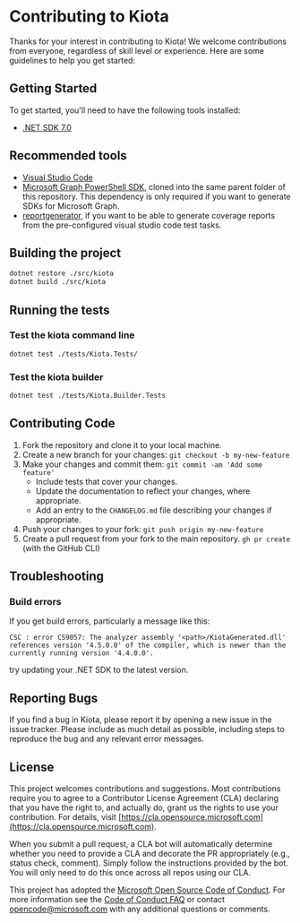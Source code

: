 # Contributing to Kiota

Thanks for your interest in contributing to Kiota! We welcome contributions from everyone, regardless of skill level or experience. Here are some guidelines to help you get started:

## Getting Started

To get started, you'll need to have the following tools installed:

- [.NET SDK 7.0](https://get.dot.net/7)

## Recommended tools

- [Visual Studio Code](https://code.visualstudio.com/)
- [Microsoft Graph PowerShell SDK](https://github.com/microsoftgraph/msgraph-sdk-powershell), cloned into the same parent folder of this repository. This dependency is only required if you want to generate SDKs for Microsoft Graph.
- [reportgenerator](https://www.nuget.org/packages/dotnet-reportgenerator-globaltool), if you want to be able to generate coverage reports from the pre-configured visual studio code test tasks.

## Building the project

```sh
dotnet restore ./src/kiota
dotnet build ./src/kiota
```

## Running the tests

### Test the kiota command line


```sh
dotnet test ./tests/Kiota.Tests/
```

### Test the kiota builder

```sh
dotnet test ./tests/Kiota.Builder.Tests
```

## Contributing Code

1. Fork the repository and clone it to your local machine.
2. Create a new branch for your changes: `git checkout -b my-new-feature`
3. Make your changes and commit them: `git commit -am 'Add some feature'`
    - Include tests that cover your changes.
    - Update the documentation to reflect your changes, where appropriate.
    - Add an entry to the `CHANGELOG.md` file describing your changes if appropriate.
4. Push your changes to your fork: `git push origin my-new-feature`
5. Create a pull request from your fork to the main repository. `gh pr create` (with the GitHub CLI)

## Troubleshooting

### Build errors

If you get build errors, particularly a message like this:
```
CSC : error CS9057: The analyzer assembly '<path>/KiotaGenerated.dll' references version '4.5.0.0' of the compiler, which is newer than the currently running version '4.4.0.0'. 
```

try updating your .NET SDK to the latest version.

## Reporting Bugs

If you find a bug in Kiota, please report it by opening a new issue in the issue tracker. Please include as much detail as possible, including steps to reproduce the bug and any relevant error messages.

## License

This project welcomes contributions and suggestions.  Most contributions require you to agree to a
Contributor License Agreement (CLA) declaring that you have the right to, and actually do, grant us
the rights to use your contribution. For details, visit [https://cla.opensource.microsoft.com](https://cla.opensource.microsoft.com).

When you submit a pull request, a CLA bot will automatically determine whether you need to provide
a CLA and decorate the PR appropriately (e.g., status check, comment). Simply follow the instructions
provided by the bot. You will only need to do this once across all repos using our CLA.

This project has adopted the [Microsoft Open Source Code of Conduct](https://opensource.microsoft.com/codeofconduct/).
For more information see the [Code of Conduct FAQ](https://opensource.microsoft.com/codeofconduct/faq/) or
contact [opencode@microsoft.com](mailto:opencode@microsoft.com) with any additional questions or comments.
